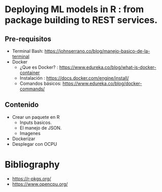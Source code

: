 # Deploying ML models in R : from package building to REST services.



## Pre-requisitos
* Terminal Bash: https://johnserrano.co/blog/manejo-basico-de-la-terminal
* Docker
  - ¿Que es Docker? :  https://www.edureka.co/blog/what-is-docker-container
  - Instalación :  https://docs.docker.com/engine/install/ 
  - Comandos básicos: https://www.edureka.co/blog/docker-commands/


## Contenido

* Crear un paquete en R
  - Inputs basicos.      
  - El manejo de JSON.
  - Imagenes
* Dockerizar
* Desplegar con OCPU


# Bibliography 

* https://r-pkgs.org/
* https://www.opencpu.org/
